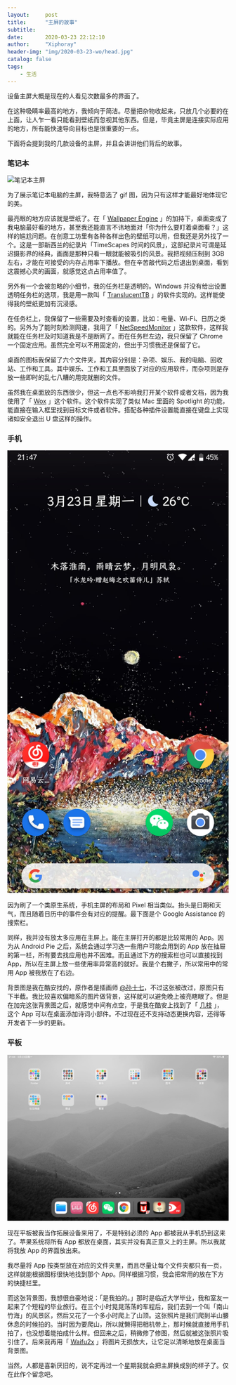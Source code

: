 ```yaml
---
layout:     post
title:      "主屏的故事"
subtitle:   
date:       2020-03-23 22:12:10
author:     "Xiphoray"
header-img: "img/2020-03-23-wo/head.jpg"
catalog: false
tags:     
    - 生活
---
```




设备主屏大概是现在的人看见次数最多的界面了。

在这种吸睛率最高的地方，我倾向于简洁。尽量把杂物收起来，只放几个必要的在上面，让人乍一看只能看到壁纸而忽视其他东西。但是，毕竟主屏是连接实际应用的地方，所有能快速导向目标也是很重要的一点。

下面将会提到我的几款设备的主屏，并且会讲讲他们背后的故事。



### 笔记本

![笔记本主屏](/img/2020-03-23-wo/pc.gif "笔记本主屏")

为了展示笔记本电脑的主屏，我特意选了 gif 图，因为只有这样才能最好地体现它的美。

最亮眼的地方应该就是壁纸了。在「 [Wallpaper Engine](https://store.steampowered.com/app/431960/Wallpaper_Engine/) 」的加持下，桌面变成了我电脑最好看的地方，甚至我还能直言不讳地面对「你为什么要盯着桌面看？」这样的尴尬问题。在创意工坊里有各种各样出色的壁纸可以用，但我还是另外找了一个。这是一部新西兰的纪录片「TimeScapes 时间的风景」，这部纪录片可谓是延迟摄影界的经典，画面是那种只看一眼就能被吸引的风景。我把视频压制到 3GB 左右，才能在可接受的内存占用率下播放。但在辛苦敲代码之后退出到桌面，看到这震撼心灵的画面，就感觉这点占用率值了。

另外有一个会被忽略的小细节，我的任务栏是透明的。Windows 并没有给出设置透明任务栏的选项，我是用一款叫「 [TranslucentTB](https://www.microsoft.com/en-us/p/translucenttb-汉化-by-tpxxn/9n5w18jc9bg2) 」的软件实现的。这样能使得我的壁纸更加有沉浸感。

在任务栏上，我保留了一些需要及时查看的设置，比如：电量、Wi-Fi、日历之类的。另外为了能时刻检测网速，我用了「 [NetSpeedMonitor](https://netspeedmonitor64.en.softonic.com/) 」这款软件，这样我就能在任务栏及时知道我是不是断网了。而在任务栏左边，我只保留了 Chrome 一个固定应用。虽然完全可以不用固定的，但出于习惯我还是保留了它。

桌面的图标我保留了六个文件夹，其内容分别是：杂项、娱乐、我的电脑、回收站、工作和工具。其中娱乐、工作和工具里面放了对应的应用软件，而杂项则是存放一些即时的乱七八糟的用完就删的文件。

虽然我在桌面放的东西很少，但这一点也不影响我打开某个软件或者文档，因为我使用了「 [Wox](http://www.wox.one/) 」这个软件。这个软件实现了类似 Mac 里面的 Spotlight 的功能，能直接在输入框里找到目标文件或者软件。搭配各种插件设置能直接在键盘上实现诸如安全退出 U 盘这样的操作。



### 手机

![手机主屏](/img/2020-03-23-wo/phone.jpg "手机主屏")

因为刷了一个类原生系统，手机主屏的布局和 Pixel 相当类似。抬头是日期和天气，而且随着日历中的事件会有对应的提醒。最下面是个 Google Assistance 的搜索栏。

同样，我并没有放太多应用在主屏上。能在主屏打开的都是比较常用的 App。因为从 Android Pie 之后，系统会通过学习选一些用户可能会用到的 App 放在抽屉的第一栏，所有要去找应用也并不困难。而且通过下方的搜索栏也可以直接找到 App，所以在主屏上放一些使用率异常高的就好。我是个右撇子，所以常用中的常用 App 被我放在了右边。

 背景图是我在酷安找的，原作者是插画师 [@孙十七](weibo.com/voider)，不过这张被改过，原图只有下半截。我比较喜欢偏暗系的图片做背景，这样就可以避免晚上被亮瞎眼了。但是在加完这张背景图之后，就感觉中间有点空，于是我在酷安上找到了「 [几枝](https://www.coolapk.com/apk/com.hugo.jizhi) 」，这个 App 可以在桌面添加诗词小部件。不过现在还不支持动态更换内容，还得等开发者下一步的更新。



### 平板

![平板主屏](/img/2020-03-23-wo/pad.jpg "平板主屏")

现在平板被我当作拓展设备来用了，不是特别必须的 App 都被我从手机扔到这来了。苹果系统将所有 App 都放在桌面，其实并没有真正意义上的主屏。所以我就将我放 App 的界面放出来。

我尽量将 App 按类型放在对应的文件夹里，而且尽量让每个文件夹都只有一页，这样就能根据图标很快地找到那个 App。同样根据习惯，我会把常用的放在下方的快捷栏里。

而这张背景图，我想很自豪地说：「是我拍的。」那时是临近大学毕业，我和室友一起来了个短程的毕业旅行。在三个小时晃晃荡荡的车程后，我们去到一个叫「南山竹海」的风景区，然后又花了一个多小时爬上了山顶。这张照片是我们爬到半山腰休息的时候拍的。当时因为要爬山，所以就懒得把相机带上，那时候就直接用手机拍了，也没想着能拍成什么样。但回来之后，稍微修了修图，然后就被这张照片吸引住了。后来我再用「 [Waifu2x](https://github.com/AaronFeng753/Waifu2x-Extension-GUI) 」将图片无损放大，让它足以清晰地放在桌面当背景图。







当然，人都是喜新厌旧的，说不定再过一个星期我就会把主屏换成别的样子了。仅在此作个留念吧。





